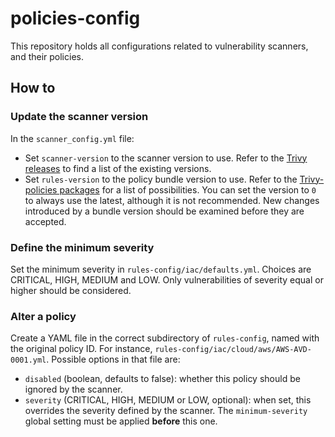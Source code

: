 # policies-config

This repository holds all configurations related to vulnerability scanners, and their policies.

## How to

### Update the scanner version

In the `scanner_config.yml` file:

- Set `scanner-version` to the scanner version to use. Refer to the [Trivy releases](https://github.com/aquasecurity/trivy/releases) to find a list of the existing versions.
- Set `rules-version` to the policy bundle version to use. Refer to the [Trivy-policies packages](https://github.com/aquasecurity/trivy-checks/pkgs/container/trivy-policies) for a list of possibilities. You can set the version to `0` to always use the latest, although it is not recommended. New changes introduced by a bundle version should be examined before they are accepted.

### Define the minimum severity

Set the minimum severity in `rules-config/iac/defaults.yml`. Choices are CRITICAL, HIGH, MEDIUM and LOW. Only vulnerabilities of severity equal or higher should be considered.

### Alter a policy

Create a YAML file in the correct subdirectory of `rules-config`, named with the original policy ID. For instance, `rules-config/iac/cloud/aws/AWS-AVD-0001.yml`.
Possible options in that file are:

- `disabled` (boolean, defaults to false): whether this policy should be ignored by the scanner.
- `severity` (CRITICAL, HIGH, MEDIUM or LOW, optional): when set, this overrides the severity defined by the scanner. The `minimum-severity` global setting must be applied **before** this one.
